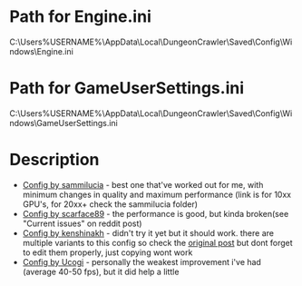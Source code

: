 # Path for Engine.ini
C:\Users\%USERNAME%\AppData\Local\DungeonCrawler\Saved\Config\Windows\Engine.ini

# Path for GameUserSettings.ini
C:\Users\%USERNAME%\AppData\Local\DungeonCrawler\Saved\Config\Windows\GameUserSettings.ini

# Description

* [Config by sammilucia](https://pastebin.com/wXdLRqpY) - best one that've worked out for me, with minimum changes in quality and maximum performance (link is for 10xx GPU's, for 20xx+ check the sammilucia folder)
* [Config by scarface89](https://pastebin.com/4zgu18nv) - the performance is good, but kinda broken(see "Current issues" on reddit post)
* [Config by kenshinakh](https://pastebin.com/SPMR11cr) - didn't try it yet but it should work. there are multiple variants to this config so check the [original post](https://www.reddit.com/r/TowerofFantasy/comments/wpaozv/ue4_engine_tweaks_guide_to_improving_graphics_and/) but dont forget to edit them properly, just copying wont work
* [Config by Ucogi](https://pastebin.com/GKEfiYXH) - personally the weakest improvement i've had (average 40-50 fps), but it did help a little
